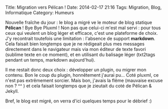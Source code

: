 Title: Migration vers Pélican !
Date: 2014-02-17 21:16
Tags: Migration, Blog, Informatique
Category: Humeurs

Nouvelle fraîche du jour : le blog a migré ve le moteur de blog statique __Pélican__ ! Bye Bye Pluxml ! Non pas que celui-ci m'est mal servi : pour tous ceux qui veulent un blog léger et efficace, c'est une plateforme de choix. J'y recontrait toutefois une limitation : l'absence de support __markdown__. Cela faisait bien longtemps que je ne rédigeait plus mes messages directement dans le navigateur mais via mon éditeur de texte favori (sublime texte en ce moment), et en utilisant du balisage léger (txt2tags pendant un temps, markdown aujourd'hui).

Il me restait donc deux choix : développer un plugin, ou migrer mon contenu. Bon le coup du plugin, honnêtement j'aurai pu... Coté pluxml, ce n'est pas extrêmement sorcier. Mais bon, j'avais la flême (mauvaise excuse non ? ^^ ) et cela faisait longtemps que je zieutait du coté de Pélican & Jekyll.

Bref, le blog est migré, on verra d'ici quelques temps pour le débrief :)
